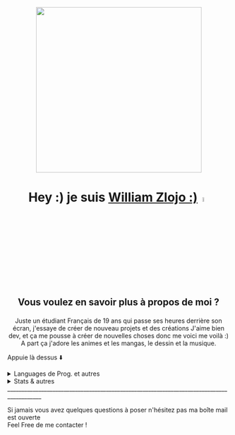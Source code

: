 <p align="center">
<img width=375 src=https://media.discordapp.net/attachments/611654295355654145/854118996042055700/unknown.png>
</p>

## <h1 align="center">Hey :) je suis <a href="http://willydev.xyz">William Zlojo :)</a><img src="https://camo.githubusercontent.com/e8e7b06ecf583bc040eb60e44eb5b8e0ecc5421320a92929ce21522dbc34c891/68747470733a2f2f6d656469612e67697068792e636f6d2f6d656469612f6876524a434c467a6361737252346961377a2f67697068792e676966" width="5%"></h1>

## <p align="center"> Vous voulez en savoir plus à propos de moi ? </p>
<p align="center"> Juste un étudiant Français de 19 ans qui passe ses heures derrière son écran, j'essaye de créer de nouveau projets et des créations
J'aime bien dev, et ça me pousse à créer de nouvelles choses donc me voici me voilà :)</br>
A part ça j'adore les animes et les mangas, le dessin et la musique. </p>

Appuie là dessus ⬇️

<details>
<summary>Languages de Prog. et autres</summary>


##### _Pour le moment je maîtrise ceci <3_
![HTML5](https://img.shields.io/badge/-HTML-black?style=for-the-badge&logo=html5)
![CSS](https://img.shields.io/badge/-CSS-red?style=for-the-badge&logo=css3)
![PHP](https://img.shields.io/badge/-PHP-503399?style=for-the-badge&logo=php)
![Python](https://img.shields.io/badge/-Python-31556E?style=for-the-badge&logo=python)
![SQL](https://img.shields.io/badge/-PostgreSQL-336791?style=for-the-badge&logo=postgreSQL&logoColor=white)
![Java](https://img.shields.io/badge/-Java-C5A42F?style=for-the-badge&logo=java)


##### _[**edit 06/2021**] Jme suis donné un défi : essayer de learn/perfectionner ces langages pendant les vacances 2021._

![Java](https://img.shields.io/badge/-Java-C5A42F?style=for-the-badge&logo=java)
![MySQL](https://img.shields.io/badge/-MySQL-336791?style=for-the-badge&logo=mySQL&logoColor=white)
![C](https://img.shields.io/badge/-C-blue?style=for-the-badge&logo=c&logoColor=white)
(![C](https://img.shields.io/badge/-C++-darkblue?style=for-the-badge&logo=cplusplus)![C#](https://img.shields.io/badge/-C%20sharp-darkgreen?style=for-the-badge&logo=c#))
![JavaScript](https://img.shields.io/badge/-JS-000000?style=for-the-badge&logo=javascript)

##### _Je kifferais aussi beacoup apprendre : (genre vraiment)_
![SASS](https://img.shields.io/badge/-SASS-pink?style=for-the-badge&logo=sass)
![NodeJS](https://img.shields.io/badge/-node.JS-43853D?style=for-the-badge&logo=node.js&logoColor=white)
![npm](https://img.shields.io/badge/-npm-black?style=for-the-badge&logo=npm)
![Angular](https://img.shields.io/badge/-angular-white?style=for-the-badge&logo=angular&logoColor=red)


##### _Divers_
![Office](https://img.shields.io/badge/-Suite%20Office-black?style=for-the-badge&logo=MicrosoftOffice&logoColor=orange)<br>
![ADOBEPs](https://img.shields.io/badge/-Photoshop-8BB3FC?style=for-the-badge&logo=AdobePhotoshop&logoColor=white)
![ADOBEAi](https://img.shields.io/badge/-Illustrator-FBA034?style=for-the-badge&logo=AdobeIllustrator&logoColor=white)
![ADOBEPr](https://img.shields.io/badge/-Premiere%20Pro-red?style=for-the-badge&logo=AdobePremierePro&logoColor=white)<br>
![GIT](https://img.shields.io/badge/-Git-orange?style=for-the-badge&logo=Git&logoColor=white)<br>

##### _OS maîtrisés_<br>
![Win](https://img.shields.io/badge/-Win-blue?style=for-the-badge&logo=Windows&logoColor=white)
![Debian](https://img.shields.io/badge/-debian-D70A53?style=for-the-badge&logo=debian&logoColor=white)
![Ubuntu](https://img.shields.io/badge/-ubuntu-FF6C37?style=for-the-badge&logo=ubuntu&logoColor=white)
![QOS](https://img.shields.io/badge/-Qubes%20OS-3874D8?style=for-the-badge&logo=QubesOS&logoColor=white)
![Kali](https://img.shields.io/badge/-Kali-557C94?style=for-the-badge&logo=KaliLinux&logoColor=white)
![MAC](https://img.shields.io/badge/-MacOS-white?style=for-the-badge&logo=Apple&logoColor=gray)</p>
</details>
<details>


<summary>Stats & autres</summary>
<p align="center">
<img src="https://github-readme-stats.vercel.app/api?username=Wiillyyy&hide_border=true&show_icons=true&theme=radical" alt="Willy's Stats" width="38%">
<img src="https://github-readme-stats.vercel.app/api/top-langs/?username=Wiillyyy&layout=compact&theme=tokyonight" width="38%">
<!--- <img src="https://github-readme-stats.vercel.app/api/wakatime/?username=Wiillyyy&layout=compact&theme=cobalt" width="38%"> --->
    </p>
</details>
__________________________________________________________________________________________

Si jamais vous avez quelques questions à poser n'hésitez pas ma boîte mail est ouverte<br>
Feel Free de me contacter !

